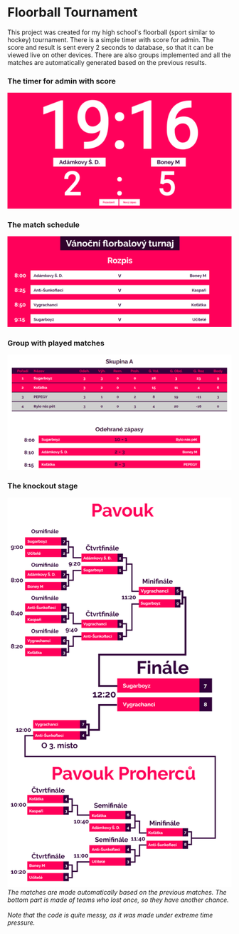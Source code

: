 # Floorball Tournament

This project was created for my high school's floorball (sport similar to hockey) tournament. There is a simple timer with score for admin. The score and result is sent every 2 seconds to database, so that it can be viewed live on other devices. There are also groups implemented and all the matches are automatically generated based on the previous results.



### The timer for admin with score
![Timer](/desc_img/Timer.png)

### The match schedule
![Match Schedule](/desc_img/Rozpis.png)

### Group with played matches
![Group](/desc_img/Group.png)

### The knockout stage
![Knockout Stage](/desc_img/knockout_stage.png)
*The matches are made automatically based on the previous matches. The bottom part is made of teams who lost once, so they have another chance.*
<br />
<br />
*Note that the code is quite messy, as it was made under extreme time pressure.*
